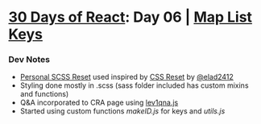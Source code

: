 # [30 Days of React](../README.md#readme): Day 06 | [Map List Keys](https://github.com/Asabeneh/30-Days-Of-React/blob/master/06_Day_Map_List_Keys/06_map_list_keys.md)

### Dev Notes
* [Personal SCSS Reset](./src/reset.scss) used inspired by [CSS Reset](https://github.com/elad2412/the-new-css-reset) by [@elad2412](https://github.com/elad2412)
* Styling done mostly in .scss (sass folder included has custom mixins and functions)
* Q&A incorporated to CRA page using [lev1qna.js](./src/data/lev1qna.js)
* Started using custom functions *makeID.js* for keys and *utils.js*
